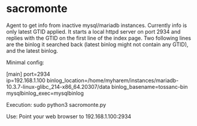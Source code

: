 # sacromonte
Agent to get info from inactive mysql/mariadb instances. Currently info is only latest GTID applied.
It starts a local httpd server on port 2934 and replies with the GTID on the first line of the index page.
Two following lines are the binlog it searched back (latest binlog might not contain any GTID), and the latest binlog.

Minimal config:

[main]
port=2934       
ip=192.168.1.100
binlog_location=/home/myharem/instances/mariadb-10.3.7-linux-glibc_214-x86_64.20307/data
binlog_basename=tossanc-bin
mysqlbinlog_exec=mysqlbinlog


Execution:   sudo python3 sacromonte.py


Use: Point your web browser to 192.168.1.100:2934
